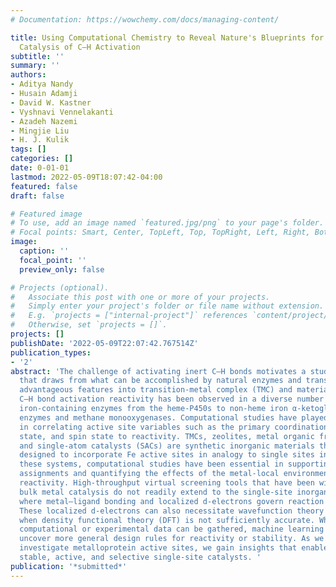 ```yaml
---
# Documentation: https://wowchemy.com/docs/managing-content/

title: Using Computational Chemistry to Reveal Nature's Blueprints for Single-Site
  Catalysis of C–H Activation
subtitle: ''
summary: ''
authors:
- Aditya Nandy
- Husain Adamji
- David W. Kastner
- Vyshnavi Vennelakanti
- Azadeh Nazemi
- Mingjie Liu
- H. J. Kulik
tags: []
categories: []
date: 0-01-01
lastmod: 2022-05-09T18:07:42-04:00
featured: false
draft: false

# Featured image
# To use, add an image named `featured.jpg/png` to your page's folder.
# Focal points: Smart, Center, TopLeft, Top, TopRight, Left, Right, BottomLeft, Bottom, BottomRight.
image:
  caption: ''
  focal_point: ''
  preview_only: false

# Projects (optional).
#   Associate this post with one or more of your projects.
#   Simply enter your project's folder or file name without extension.
#   E.g. `projects = ["internal-project"]` references `content/project/deep-learning/index.md`.
#   Otherwise, set `projects = []`.
projects: []
publishDate: '2022-05-09T22:07:42.767514Z'
publication_types:
- '2'
abstract: 'The challenge of activating inert C–H bonds motivates a study of catalysts
  that draws from what can be accomplished by natural enzymes and translates these
  advantageous features into transition-metal complex (TMC) and material mimics. Inert
  C–H bond activation reactivity has been observed in a diverse number of predominantly
  iron-containing enzymes from the heme-P450s to non-heme iron α-ketoglutarate-dependent
  enzymes and methane monooxygenases. Computational studies have played a key role
  in correlating active site variables such as the primary coordination sphere, oxidation
  state, and spin state to reactivity. TMCs, zeolites, metal organic frameworks (MOFs),
  and single-atom catalysts (SACs) are synthetic inorganic materials that have been
  designed to incorporate Fe active sites in analogy to single sites in enzymes. In
  these systems, computational studies have been essential in supporting spectroscopic
  assignments and quantifying the effects of the metal-local environment on C–H bond
  reactivity. High-throughput virtual screening tools that have been widely used for
  bulk metal catalysis do not readily extend to the single-site inorganic catalysts
  where metal–ligand bonding and localized d-electrons govern reaction energetics.
  These localized d-electrons can also necessitate wavefunction theory calculations
  when density functional theory (DFT) is not sufficiently accurate. Where sufficient
  computational or experimental data can be gathered, machine learning has helped
  uncover more general design rules for reactivity or stability. As we continue to
  investigate metalloprotein active sites, we gain insights that enable us to design
  stable, active, and selective single-site catalysts. '
publication: '*submitted*'
---
```

